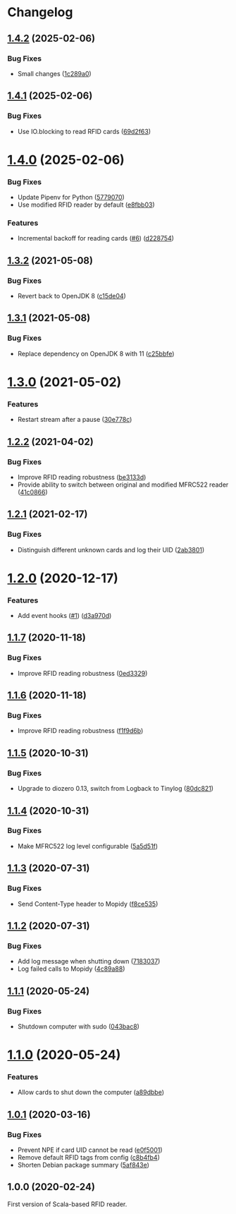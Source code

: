 # Changelog

## [1.4.2](https://github.com/scheleaap/rfid-jukebox/compare/v1.4.1...v1.4.2) (2025-02-06)


### Bug Fixes

* Small changes ([1c289a0](https://github.com/scheleaap/rfid-jukebox/commit/1c289a07daa11543720ee975cba2556b072b17ce))

## [1.4.1](https://github.com/scheleaap/rfid-jukebox/compare/v1.4.0...v1.4.1) (2025-02-06)


### Bug Fixes

* Use IO.blocking to read RFID cards ([69d2f63](https://github.com/scheleaap/rfid-jukebox/commit/69d2f6306ba31ce0629a4091ca72633c6644c66b))

# [1.4.0](https://github.com/scheleaap/rfid-jukebox/compare/v1.3.2...v1.4.0) (2025-02-06)


### Bug Fixes

* Update Pipenv for Python ([5779070](https://github.com/scheleaap/rfid-jukebox/commit/5779070c262c0131d568e90f444209851fce5561))
* Use modified RFID reader by default ([e8fbb03](https://github.com/scheleaap/rfid-jukebox/commit/e8fbb03cf5348a6d9de91308e3fac0210301e1c4))


### Features

* Incremental backoff for reading cards ([#6](https://github.com/scheleaap/rfid-jukebox/issues/6)) ([d228754](https://github.com/scheleaap/rfid-jukebox/commit/d228754a525414f19beeafa60929d455cf6d6126))

## [1.3.2](https://github.com/scheleaap/rfid-jukebox/compare/v1.3.1...v1.3.2) (2021-05-08)


### Bug Fixes

* Revert back to OpenJDK 8 ([c15de04](https://github.com/scheleaap/rfid-jukebox/commit/c15de044db7466e158dbac038f67020b237016c3))

## [1.3.1](https://github.com/scheleaap/rfid-jukebox/compare/v1.3.0...v1.3.1) (2021-05-08)


### Bug Fixes

* Replace dependency on OpenJDK 8 with 11 ([c25bbfe](https://github.com/scheleaap/rfid-jukebox/commit/c25bbfeaf35290f1ed2dc6d3347a75818b292c13))

# [1.3.0](https://github.com/scheleaap/rfid-jukebox/compare/v1.2.2...v1.3.0) (2021-05-02)


### Features

* Restart stream after a pause ([30e778c](https://github.com/scheleaap/rfid-jukebox/commit/30e778c142e056aea2551fa9caabb84a9328b8fc))

## [1.2.2](https://github.com/scheleaap/rfid-jukebox/compare/v1.2.1...v1.2.2) (2021-04-02)


### Bug Fixes

* Improve RFID reading robustness ([be3133d](https://github.com/scheleaap/rfid-jukebox/commit/be3133d98a5d3682f678d92b11a0a5def7bb3e88))
* Provide ability to switch between original and modified MFRC522 reader ([41c0866](https://github.com/scheleaap/rfid-jukebox/commit/41c0866f0006fcb11971e4cb5c622981171e93ff))

## [1.2.1](https://github.com/scheleaap/rfid-jukebox/compare/v1.2.0...v1.2.1) (2021-02-17)


### Bug Fixes

* Distinguish different unknown cards and log their UID ([2ab3801](https://github.com/scheleaap/rfid-jukebox/commit/2ab3801585a2b3786bb6eef3b05264a84f2d9d8c))

# [1.2.0](https://github.com/scheleaap/rfid-jukebox/compare/v1.1.7...v1.2.0) (2020-12-17)


### Features

* Add event hooks ([#1](https://github.com/scheleaap/rfid-jukebox/issues/1)) ([d3a970d](https://github.com/scheleaap/rfid-jukebox/commit/d3a970de55bd5d2bc5b65fa744fae432b973355d))

## [1.1.7](https://github.com/scheleaap/rfid-jukebox/compare/v1.1.6...v1.1.7) (2020-11-18)


### Bug Fixes

* Improve RFID reading robustness ([0ed3329](https://github.com/scheleaap/rfid-jukebox/commit/0ed332948d505c86c6edd2609bffca9ef3d4be91))

## [1.1.6](https://github.com/scheleaap/rfid-jukebox/compare/v1.1.5...v1.1.6) (2020-11-18)


### Bug Fixes

* Improve RFID reading robustness ([f1f9d6b](https://github.com/scheleaap/rfid-jukebox/commit/f1f9d6b0628cd1fa49407c0a5b09f908deb1a242))

## [1.1.5](https://github.com/scheleaap/rfid-jukebox/compare/v1.1.4...v1.1.5) (2020-10-31)


### Bug Fixes

* Upgrade to diozero 0.13, switch from Logback to Tinylog ([80dc821](https://github.com/scheleaap/rfid-jukebox/commit/80dc821b65683e8f074841946d7272c0bc7e2c14))

## [1.1.4](https://github.com/scheleaap/rfid-jukebox/compare/v1.1.3...v1.1.4) (2020-10-31)


### Bug Fixes

* Make MFRC522 log level configurable ([5a5d51f](https://github.com/scheleaap/rfid-jukebox/commit/5a5d51fddd5df8e724889b90b37712ceff2da493))

## [1.1.3](https://github.com/scheleaap/rfid-jukebox/compare/v1.1.2...v1.1.3) (2020-07-31)


### Bug Fixes

* Send Content-Type header to Mopidy ([f8ce535](https://github.com/scheleaap/rfid-jukebox/commit/f8ce535890aff6bda9ca86fb927af06c5ccdfe52))

## [1.1.2](https://github.com/scheleaap/rfid-jukebox/compare/v1.1.1...v1.1.2) (2020-07-31)


### Bug Fixes

* Add log message when shutting down ([7183037](https://github.com/scheleaap/rfid-jukebox/commit/71830373050ca3c3c9225ff109ffd02c96782b87))
* Log failed calls to Mopidy ([4c89a88](https://github.com/scheleaap/rfid-jukebox/commit/4c89a88215a4caf4ff1b59576dac7ba512e4049c))

## [1.1.1](https://github.com/scheleaap/rfid-jukebox/compare/v1.1.0...v1.1.1) (2020-05-24)


### Bug Fixes

* Shutdown computer with sudo ([043bac8](https://github.com/scheleaap/rfid-jukebox/commit/043bac8064b2dde60e2782e8f07eb7ed7b719a86))

# [1.1.0](https://github.com/scheleaap/rfid-jukebox/compare/v1.0.1...v1.1.0) (2020-05-24)


### Features

* Allow cards to shut down the computer ([a89dbbe](https://github.com/scheleaap/rfid-jukebox/commit/a89dbbe794926129ed8bcf37110646cd9800a38f))

## [1.0.1](https://github.com/scheleaap/rfid-jukebox/compare/v1.0.0...v1.0.1) (2020-03-16)


### Bug Fixes

* Prevent NPE if card UID cannot be read ([e0f5001](https://github.com/scheleaap/rfid-jukebox/commit/e0f50010a76183d7b9e88f450dd28012a0ab826a))
* Remove default RFID tags from config ([c8b4fb4](https://github.com/scheleaap/rfid-jukebox/commit/c8b4fb46832f3323649c6afdce7e2300d9a93e0f))
* Shorten Debian package summary ([5af843e](https://github.com/scheleaap/rfid-jukebox/commit/5af843e095fde73349620f82066efc9ba2cb848f))

## 1.0.0 (2020-02-24)

First version of Scala-based RFID reader.
